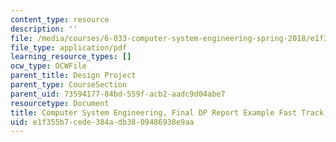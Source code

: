```yaml
---
content_type: resource
description: ''
file: /media/courses/6-033-computer-system-engineering-spring-2018/e1f355b7cede384adb3809486938e9aa_MIT6_033S18fasttrackdppr.pdf
file_type: application/pdf
learning_resource_types: []
ocw_type: OCWFile
parent_title: Design Project
parent_type: CourseSection
parent_uid: 73594177-84bd-559f-acb2-aadc9d04abe7
resourcetype: Document
title: Computer System Engineering, Final DP Report Example Fast Track
uid: e1f355b7-cede-384a-db38-09486938e9aa
---
```

